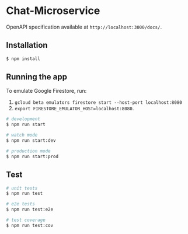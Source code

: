# Chat-Microservice

OpenAPI specification available at `http://localhost:3000/docs/`.

## Installation

```bash
$ npm install
```

## Running the app

To emulate Google Firestore, run:

1. `gcloud beta emulators firestore start --host-port localhost:8080`
2. `export FIRESTORE_EMULATOR_HOST=localhost:8080`.

```bash
# development
$ npm run start

# watch mode
$ npm run start:dev

# production mode
$ npm run start:prod
```

## Test

```bash
# unit tests
$ npm run test

# e2e tests
$ npm run test:e2e

# test coverage
$ npm run test:cov
```
